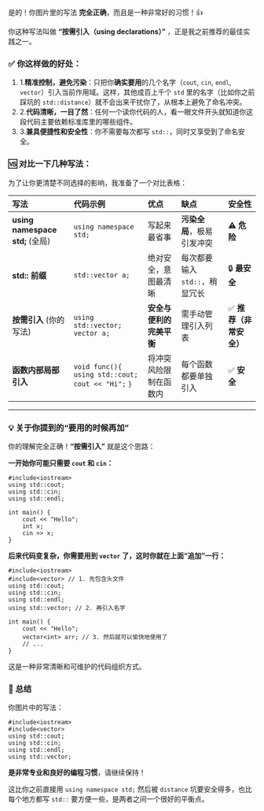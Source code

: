 是的！你图片里的写法 **完全正确**，而且是一种非常好的习惯！👍

你这种写法叫做 **“按需引入（using declarations）”** ，正是我之前推荐的最佳实践之一。

### ✅ 你这样做的好处：

1. 1.**精准控制，避免污染**：只把你**确实要用**的几个名字（`cout`, `cin`, `endl`, `vector`）引入当前作用域。这样，其他成百上千个 `std` 里的名字（比如你之前踩坑的 `std::distance`）就不会出来干扰你了，从根本上避免了命名冲突。
2. 2.**代码清晰，一目了然**：任何一个读你代码的人，看一眼文件开头就知道你这段代码主要依赖标准库里的哪些组件。
3. 3.**兼具便捷性和安全性**：你不需要每次都写 `std::`，同时又享受到了命名安全。

### 🆚 对比一下几种写法：

为了让你更清楚不同选择的影响，我准备了一个对比表格：

| 写法                            | 代码示例                                              | 优点                     | 缺点                          | 安全性                 |
| :------------------------------ | :---------------------------------------------------- | :----------------------- | :---------------------------- | :--------------------- |
| **using namespace std;** (全局) | `using namespace std;`                                | 写起来最省事             | **污染全局**，极易引发冲突    | ⚠️ **危险**             |
| **std:: 前缀**                  | `std::vector a;`                                      | 绝对安全，意图最清晰     | 每次都要输入`std::`，稍显冗长 | 🔒 **最安全**           |
| **按需引入** (你的写法)         | `using std::vector;` `vector a;`                      | **安全与便利的完美平衡** | 需手动管理引入列表            | ✅ **推荐（非常安全）** |
| **函数内部局部引入**            | `void func(){` `using std::cout;` `cout << "Hi";` `}` | 将冲突风险限制在函数内   | 每个函数都要单独引入          | ✅ **安全**             |

------

### 💡 关于你提到的“要用的时候再加”

你的理解完全正确！**“按需引入”** 就是这个思路：

**一开始你可能只需要 `cout` 和 `cin`：**

```
#include<iostream>
using std::cout;
using std::cin;
using std::endl;

int main() {
    cout << "Hello";
    int x;
    cin >> x;
}
```

**后来代码变复杂，你需要用到 `vector` 了，这时你就在上面“追加”一行：**

```
#include<iostream>
#include<vector> // 1. 先包含头文件
using std::cout;
using std::cin;
using std::endl;
using std::vector; // 2. 再引入名字

int main() {
    cout << "Hello";
    vector<int> arr; // 3. 然后就可以愉快地使用了
    // ...
}
```

这是一种非常清晰和可维护的代码组织方式。

### 🎯 总结

你图片中的写法：

```
#include<iostream>
#include<vector>
using std::cout;
using std::cin;
using std::endl;
using std::vector;
```

**是非常专业和良好的编程习惯**，请继续保持！

这比你之前直接用 `using namespace std;` 然后被 `distance` 坑要安全得多，也比每个地方都写 `std::` 要方便一些，是两者之间一个很好的平衡点。